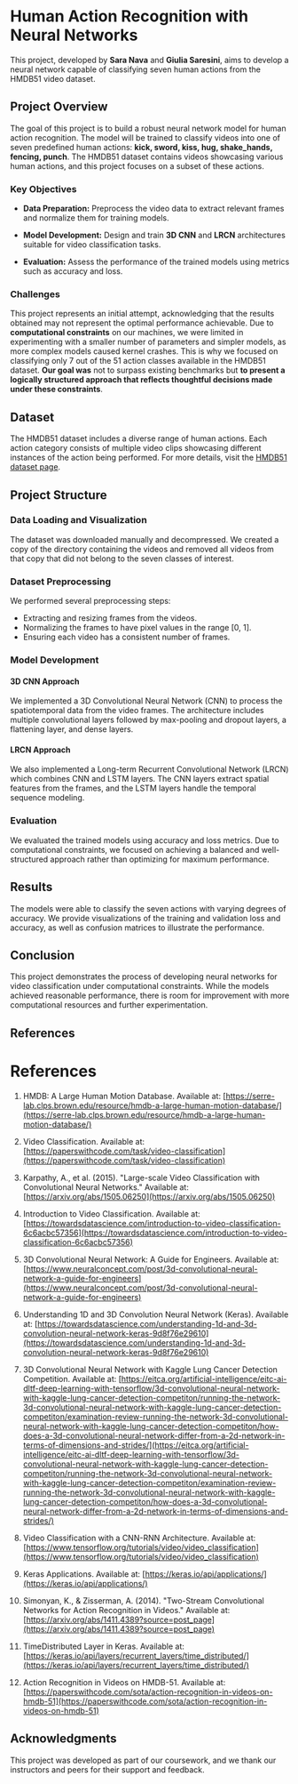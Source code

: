 # Human Action Recognition with Neural Networks

This project, developed by **Sara Nava** and **Giulia Saresini**, aims to develop a neural network capable of classifying seven human actions from the HMDB51 video dataset.

## Project Overview

The goal of this project is to build a robust neural network model for human action recognition. The model will be trained to classify videos into one of seven predefined human actions: **kick, sword, kiss, hug, shake_hands, fencing, punch**. The HMDB51 dataset contains videos showcasing various human actions, and this project focuses on a subset of these actions.

### Key Objectives

- **Data Preparation:** Preprocess the video data to extract relevant frames and normalize them for training models.
  
- **Model Development:** Design and train **3D CNN** and **LRCN** architectures suitable for video classification tasks.
  
- **Evaluation:** Assess the performance of the trained models using metrics such as accuracy and loss.

### Challenges

This project represents an initial attempt, acknowledging that the results obtained may not represent the optimal performance achievable. Due to **computational constraints** on our machines, we were limited in experimenting with a smaller number of parameters and simpler models, as more complex models caused kernel crashes. This is why we focused on classifying only 7 out of the 51 action classes available in the HMDB51 dataset. **Our goal was** not to surpass existing benchmarks but **to present a logically structured approach that reflects thoughtful decisions made under these constraints**.

## Dataset

The HMDB51 dataset includes a diverse range of human actions. Each action category consists of multiple video clips showcasing different instances of the action being performed. For more details, visit the [HMDB51 dataset page](https://serre-lab.clps.brown.edu/resource/hmdb-a-large-human-motion-database/).

## Project Structure

### Data Loading and Visualization

The dataset was downloaded manually and decompressed. We created a copy of the directory containing the videos and removed all videos from that copy that did not belong to the seven classes of interest.

### Dataset Preprocessing

We performed several preprocessing steps:

- Extracting and resizing frames from the videos.
- Normalizing the frames to have pixel values in the range [0, 1].
- Ensuring each video has a consistent number of frames.

### Model Development

#### 3D CNN Approach

We implemented a 3D Convolutional Neural Network (CNN) to process the spatiotemporal data from the video frames. The architecture includes multiple convolutional layers followed by max-pooling and dropout layers, a flattening layer, and dense layers.

#### LRCN Approach

We also implemented a Long-term Recurrent Convolutional Network (LRCN) which combines CNN and LSTM layers. The CNN layers extract spatial features from the frames, and the LSTM layers handle the temporal sequence modeling.

### Evaluation

We evaluated the trained models using accuracy and loss metrics. Due to computational constraints, we focused on achieving a balanced and well-structured approach rather than optimizing for maximum performance.

## Results

The models were able to classify the seven actions with varying degrees of accuracy. We provide visualizations of the training and validation loss and accuracy, as well as confusion matrices to illustrate the performance.

## Conclusion

This project demonstrates the process of developing neural networks for video classification under computational constraints. While the models achieved reasonable performance, there is room for improvement with more computational resources and further experimentation.

## References

# References

1. HMDB: A Large Human Motion Database. Available at: [https://serre-lab.clps.brown.edu/resource/hmdb-a-large-human-motion-database/](https://serre-lab.clps.brown.edu/resource/hmdb-a-large-human-motion-database/)

2. Video Classification. Available at: [https://paperswithcode.com/task/video-classification](https://paperswithcode.com/task/video-classification)

3. Karpathy, A., et al. (2015). "Large-scale Video Classification with Convolutional Neural Networks." Available at: [https://arxiv.org/abs/1505.06250](https://arxiv.org/abs/1505.06250)

4. Introduction to Video Classification. Available at: [https://towardsdatascience.com/introduction-to-video-classification-6c6acbc57356](https://towardsdatascience.com/introduction-to-video-classification-6c6acbc57356)

5. 3D Convolutional Neural Network: A Guide for Engineers. Available at: [https://www.neuralconcept.com/post/3d-convolutional-neural-network-a-guide-for-engineers](https://www.neuralconcept.com/post/3d-convolutional-neural-network-a-guide-for-engineers)

6. Understanding 1D and 3D Convolution Neural Network (Keras). Available at: [https://towardsdatascience.com/understanding-1d-and-3d-convolution-neural-network-keras-9d8f76e29610](https://towardsdatascience.com/understanding-1d-and-3d-convolution-neural-network-keras-9d8f76e29610)

7. 3D Convolutional Neural Network with Kaggle Lung Cancer Detection Competition. Available at: [https://eitca.org/artificial-intelligence/eitc-ai-dltf-deep-learning-with-tensorflow/3d-convolutional-neural-network-with-kaggle-lung-cancer-detection-competiton/running-the-network-3d-convolutional-neural-network-with-kaggle-lung-cancer-detection-competiton/examination-review-running-the-network-3d-convolutional-neural-network-with-kaggle-lung-cancer-detection-competiton/how-does-a-3d-convolutional-neural-network-differ-from-a-2d-network-in-terms-of-dimensions-and-strides/](https://eitca.org/artificial-intelligence/eitc-ai-dltf-deep-learning-with-tensorflow/3d-convolutional-neural-network-with-kaggle-lung-cancer-detection-competiton/running-the-network-3d-convolutional-neural-network-with-kaggle-lung-cancer-detection-competiton/examination-review-running-the-network-3d-convolutional-neural-network-with-kaggle-lung-cancer-detection-competiton/how-does-a-3d-convolutional-neural-network-differ-from-a-2d-network-in-terms-of-dimensions-and-strides/)

8. Video Classification with a CNN-RNN Architecture. Available at: [https://www.tensorflow.org/tutorials/video/video_classification](https://www.tensorflow.org/tutorials/video/video_classification)

9. Keras Applications. Available at: [https://keras.io/api/applications/](https://keras.io/api/applications/)

10. Simonyan, K., & Zisserman, A. (2014). "Two-Stream Convolutional Networks for Action Recognition in Videos." Available at: [https://arxiv.org/abs/1411.4389?source=post_page](https://arxiv.org/abs/1411.4389?source=post_page)

11. TimeDistributed Layer in Keras. Available at: [https://keras.io/api/layers/recurrent_layers/time_distributed/](https://keras.io/api/layers/recurrent_layers/time_distributed/)

12. Action Recognition in Videos on HMDB-51. Available at: [https://paperswithcode.com/sota/action-recognition-in-videos-on-hmdb-51](https://paperswithcode.com/sota/action-recognition-in-videos-on-hmdb-51)

## Acknowledgments

This project was developed as part of our coursework, and we thank our instructors and peers for their support and feedback.
